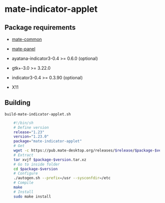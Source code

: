 # mate-indicator-applet

## Package requirements

  * [mate-common](mate-common.md)

  * [mate-panel](mate-panel.md)

  * ayatana-indicator3-0.4 >= 0.6.0 (optional)

  * gtk+-3.0 >= 3.22.0

  * indicator3-0.4 >= 0.3.90 (optional)

  * X11

## Building

`build-mate-indicator-applet.sh`

```bash
    #!/bin/sh
    # Define version
    release="1.23"
    version="1.23.0"
    package="mate-indicator-applet"
    # Get
    wget -c https://pub.mate-desktop.org/releases/$release/$package-$version.tar.xz
    # Extract
    tar xvjf $package-$version.tar.xz
    # Go to inside folder
    cd $package-$version
    # Configure
    ./autogen.sh --prefix=/usr --sysconfdir=/etc
    # Compile
    make
    # Install
    sudo make install
```


